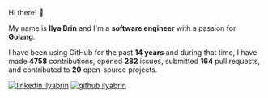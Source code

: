 Hi there! 👋

My name is **Ilya Brin** and I'm a **software engineer** with a passion for **Golang**.

I have been using GitHub for the past **14 years** and during that time, I have made **4758** contributions, opened **282** issues, submitted **164** pull requests, and contributed to **20** open-source projects.

[1.1]: https://user-images.githubusercontent.com/464157/88304618-307f2b00-cd11-11ea-8f5a-0a154f7b523d.png (Feel free to add me to your network)
[2.1]: https://user-images.githubusercontent.com/464157/88305468-39bcc780-cd12-11ea-826e-f67163b6cf1f.png (You are here 😸)
[1]: https://www.linkedin.com/in/ilyabrin
[2]: https://www.github.com/ilyabrin

[![linkedin ilyabrin][1.1]][1]
[![github ilyabrin][2.1]][2]
